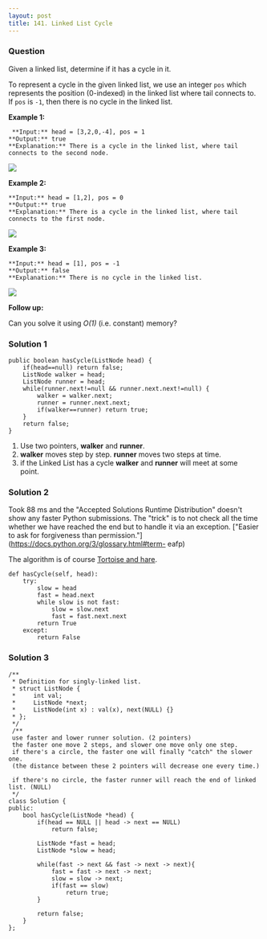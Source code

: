 ```yaml
---
layout: post
title: 141. Linked List Cycle
---
```

### Question
Given a linked list, determine if it has a cycle in it.

To represent a cycle in the given linked list, we use an integer `pos` which
represents the position (0-indexed) in the linked list where tail connects to.
If `pos` is `-1`, then there is no cycle in the linked list.



 **Example 1:**

    
    
     **Input:** head = [3,2,0,-4], pos = 1
    **Output:** true
    **Explanation:** There is a cycle in the linked list, where tail connects to the second node.
    

![](https://assets.leetcode.com/uploads/2018/12/07/circularlinkedlist.png)

**Example 2:**

    
    
    **Input:** head = [1,2], pos = 0
    **Output:** true
    **Explanation:** There is a cycle in the linked list, where tail connects to the first node.
    

![](https://assets.leetcode.com/uploads/2018/12/07/circularlinkedlist_test2.png)

**Example 3:**

    
    
    **Input:** head = [1], pos = -1
    **Output:** false
    **Explanation:** There is no cycle in the linked list.
    

![](https://assets.leetcode.com/uploads/2018/12/07/circularlinkedlist_test3.png)



 **Follow up:**

Can you solve it using _O(1)_ (i.e. constant) memory?

### Solution 1
    
    
    public boolean hasCycle(ListNode head) {
        if(head==null) return false;
        ListNode walker = head;
        ListNode runner = head;
        while(runner.next!=null && runner.next.next!=null) {
            walker = walker.next;
            runner = runner.next.next;
            if(walker==runner) return true;
        }
        return false;
    }
    

  1. Use two pointers, **walker** and **runner**.
  2.  **walker** moves step by step. **runner** moves two steps at time.
  3. if the Linked List has a cycle **walker** and **runner** will meet at some  
point.


### Solution 2
Took 88 ms and the "Accepted Solutions Runtime Distribution" doesn't show any
faster Python submissions. The "trick" is to not check all the time whether we
have reached the end but to handle it via an exception. ["Easier to ask for
forgiveness than permission."](https://docs.python.org/3/glossary.html#term-
eafp)

The algorithm is of course [Tortoise and
hare](https://en.wikipedia.org/wiki/Cycle_detection#Tortoise_and_hare).

    
    
    def hasCycle(self, head):
        try:
            slow = head
            fast = head.next
            while slow is not fast:
                slow = slow.next
                fast = fast.next.next
            return True
        except:
            return False


### Solution 3
    
    
    /**
     * Definition for singly-linked list.
     * struct ListNode {
     *     int val;
     *     ListNode *next;
     *     ListNode(int x) : val(x), next(NULL) {}
     * };
     */
     /**
     use faster and lower runner solution. (2 pointers)
     the faster one move 2 steps, and slower one move only one step.
     if there's a circle, the faster one will finally "catch" the slower one. 
     (the distance between these 2 pointers will decrease one every time.)
     
     if there's no circle, the faster runner will reach the end of linked list. (NULL)
     */
    class Solution {
    public:
        bool hasCycle(ListNode *head) {
            if(head == NULL || head -> next == NULL)    
                return false;
     
            ListNode *fast = head;
            ListNode *slow = head;
            
            while(fast -> next && fast -> next -> next){
                fast = fast -> next -> next;
                slow = slow -> next;
                if(fast == slow)
                    return true;
            }
     
            return false;
        }
    };



